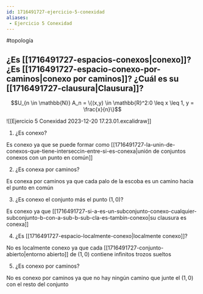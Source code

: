```yaml
---
id: 1716491727-ejercicio-5-conexidad
aliases:
 - Ejercicio 5 Conexidad
---
```


#topología 

## ¿Es [[1716491727-espacios-conexos|conexo]]? ¿Es [[1716491727-espacio-conexo-por-caminos|conexo por caminos]]? ¿Cuál es su [[1716491727-clausura|Clausura]]?

$$U_{n \in \mathbb{N}} A_n = \{(x,y) \in \mathbb{R}^2:0 \leq x \leq 1, y = \frac{x}{n}\}$$


![[Ejercicio 5 Conexidad 2023-12-20 17.23.01.excalidraw]]

1. ¿Es conexo?

Es conexo ya que se puede formar como [[1716491727-la-unin-de-conexos-que-tiene-interseccin-entre-si-es-conexa|unión de conjuntos conexos con un punto en común]]

2. ¿Es conexa por caminos?

Es conexa por caminos ya que cada palo de la escoba es un camino hacia el punto en común

3. ¿Es conexo el conjunto más el punto $(1,0)$?

Es conexo ya que [[1716491727-si-a-es-un-subconjunto-conexo-cualquier-subconjunto-b-con-a-sub-b-sub-cla-es-tambin-conexo|su clausura es conexa]]  

4. ¿Es [[1716491727-espacio-localmente-conexo|localmente conexo]]?

No es localmente conexo ya que cada [[1716491727-conjunto-abierto|entorno abierto]] de $(1,0)$ contiene infinitos trozos sueltos

5. ¿Es conexo por caminos?

No es conexo por caminos ya que no hay ningún camino que junte el $(1,0)$ con el resto del conjunto